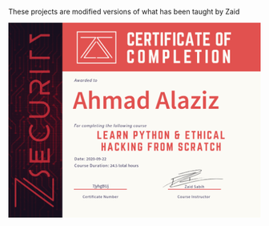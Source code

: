 These projects are modified versions of what has been taught by Zaid

![alt text](https://github.com/Ahmad-Alaziz/Ethical-Hacking/blob/main/certificate.png)
